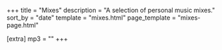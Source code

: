 +++
title = "Mixes"
description = "A selection of personal music mixes."
sort_by = "date"
template = "mixes.html"
page_template = "mixes-page.html"

[extra]
mp3 = ""
+++
